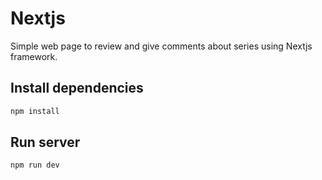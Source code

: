 # Nextjs

Simple web page to review and give comments about series using Nextjs framework.

## Install dependencies
```bash
npm install
```

## Run server

```bash
npm run dev
```
